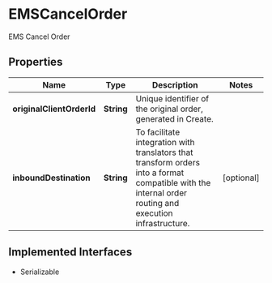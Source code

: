

# EMSCancelOrder

EMS Cancel Order

## Properties

Name | Type | Description | Notes
------------ | ------------- | ------------- | -------------
**originalClientOrderId** | **String** | Unique identifier of the original order, generated in Create. | 
**inboundDestination** | **String** | To facilitate integration with translators that transform orders into a format compatible with the internal order routing and execution infrastructure. |  [optional]


## Implemented Interfaces

* Serializable


